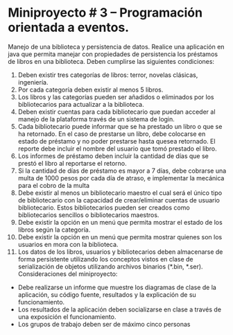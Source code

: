 
# Miniproyecto # 3 – Programación orientada a eventos.
Manejo de una biblioteca y persistencia de datos.
Realice una aplicación en java que permita manejar con propiedades de persistencia los préstamos 
de libros en una biblioteca. Deben cumplirse las siguientes condiciones:
1. Deben existir tres categorías de libros: terror, novelas clásicas, ingeniería.
2. Por cada categoría deben existir al menos 5 libros.
3. Los libros y las categorías pueden ser añadidos o eliminados por los bibliotecarios para 
actualizar a la biblioteca.
4. Deben existir cuentas para cada bibliotecario que puedan acceder al manejo de la 
plataforma través de un sistema de login.
5. Cada bibliotecario puede informar que se ha prestado un libro o que se ha retornado. En 
el caso de prestarse un libro, debe colocarse en estado de préstamo y no poder prestarse 
hasta quesea retornado. El reporte debe incluir el nombre del usuario que tomó prestado 
el libro.
6. Los informes de préstamo deben incluir la cantidad de días que se prestó el libro al 
reportarse el retorno.
7. Si la cantidad de días de préstamo es mayor a 7 días, debe cobrarse una multa de 1000 pesos 
por cada día de atraso, e implementar la mecánica para el cobro de la multa
8. Debe existir al menos un bibliotecario maestro el cual será el único tipo de bibliotecario con
la capacidad de crear/eliminar cuentas de usuario bibliotecario. Estos bibliotecarios pueden 
ser creados como bibliotecarios sencillos o bibliotecarios maestros.
9. Debe existir la opción en un menú que permita mostrar el estado de los libros según la 
categoría.
10. Debe existir la opción en un menú que permita mostrar quienes son los usuarios en mora
con la biblioteca.
11. Los datos de los libros, usuarios y bibliotecarios deben almacenarse de forma persistente
utilizando los conceptos vistos en clase de serialización de objetos utilizando archivos 
binarios (*.bin, *.ser). 
Consideraciones del miniproyecto:
- Debe realizarse un informe que muestre los diagramas de clase de la aplicación, su código 
fuente, resultados y la explicación de su funcionamiento.
- Los resultados de la aplicación deben socializarse en clase a través de una exposición el 
funcionamiento.
- Los grupos de trabajo deben ser de máximo cinco personas
